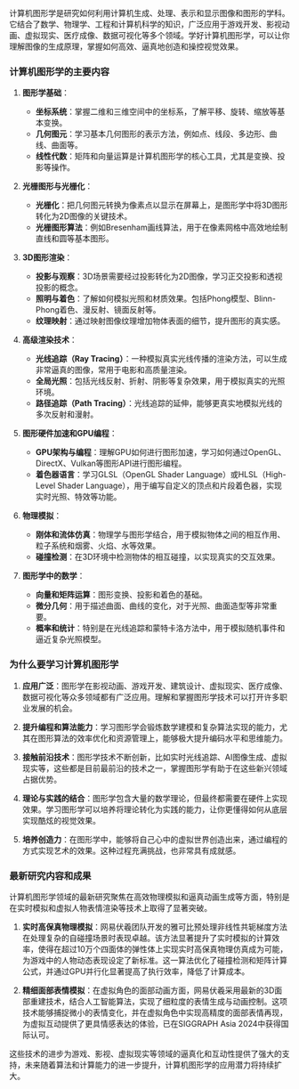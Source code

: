 计算机图形学是研究如何利用计算机生成、处理、表示和显示图像和图形的学科。它结合了数学、物理学、工程和计算机科学的知识，广泛应用于游戏开发、影视动画、虚拟现实、医疗成像、数据可视化等多个领域。学好计算机图形学，可以让你理解图像的生成原理，掌握如何高效、逼真地创造和操控视觉效果。

### 计算机图形学的主要内容

1. **图形学基础**：
   - **坐标系统**：掌握二维和三维空间中的坐标系，了解平移、旋转、缩放等基本变换。
   - **几何图元**：学习基本几何图形的表示方法，例如点、线段、多边形、曲线、曲面等。
   - **线性代数**：矩阵和向量运算是计算机图形学的核心工具，尤其是变换、投影等操作。

2. **光栅图形与光栅化**：
   - **光栅化**：把几何图元转换为像素点以显示在屏幕上，是图形学中将3D图形转化为2D图像的关键技术。
   - **光栅图形算法**：例如Bresenham画线算法，用于在像素网格中高效地绘制直线和圆等基本图形。
   
3. **3D图形渲染**：
   - **投影与观察**：3D场景需要经过投影转化为2D图像，学习正交投影和透视投影的概念。
   - **照明与着色**：了解如何模拟光照和材质效果。包括Phong模型、Blinn-Phong着色、漫反射、镜面反射等。
   - **纹理映射**：通过映射图像纹理增加物体表面的细节，提升图形的真实感。

4. **高级渲染技术**：
   - **光线追踪（Ray Tracing）**：一种模拟真实光线传播的渲染方法，可以生成非常逼真的图像，常用于电影和高质量渲染。
   - **全局光照**：包括光线反射、折射、阴影等复杂效果，用于模拟真实的光照环境。
   - **路径追踪（Path Tracing）**：光线追踪的延伸，能够更真实地模拟光线的多次反射和漫射。
   
5. **图形硬件加速和GPU编程**：
   - **GPU架构与编程**：理解GPU如何进行图形加速，学习如何通过OpenGL、DirectX、Vulkan等图形API进行图形编程。
   - **着色器语言**：学习GLSL（OpenGL Shader Language）或HLSL（High-Level Shader Language），用于编写自定义的顶点和片段着色器，实现实时光照、特效等功能。
   
6. **物理模拟**：
   - **刚体和流体仿真**：物理学与图形学结合，用于模拟物体之间的相互作用、粒子系统和烟雾、火焰、水等效果。
   - **碰撞检测**：在3D环境中检测物体的相互碰撞，以实现真实的交互效果。

7. **图形学中的数学**：
   - **向量和矩阵运算**：图形变换、投影和着色的基础。
   - **微分几何**：用于描述曲面、曲线的变化，对于光照、曲面造型等非常重要。
   - **概率和统计**：特别是在光线追踪和蒙特卡洛方法中，用于模拟随机事件和逼近复杂光照模型。

### 为什么要学习计算机图形学

1. **应用广泛**：图形学在影视动画、游戏开发、建筑设计、虚拟现实、医疗成像、数据可视化等众多领域都有广泛应用。理解和掌握图形学技术可以打开许多职业发展的机会。

2. **提升编程和算法能力**：学习图形学会锻炼数学建模和复杂算法实现的能力，尤其在图形算法的效率优化和资源管理上，能够极大提升编码水平和思维能力。

3. **接触前沿技术**：图形学技术不断创新，比如实时光线追踪、AI图像生成、虚拟现实等，这些都是目前最前沿的技术之一，掌握图形学有助于在这些新兴领域占据优势。

4. **理论与实践的结合**：图形学包含大量的数学理论，但最终都需要在硬件上实现效果。学习图形学可以培养将理论转化为实践的能力，让你更懂得如何从底层实现酷炫的视觉效果。

5. **培养创造力**：在图形学中，能够将自己心中的虚拟世界创造出来，通过编程的方式实现艺术的效果。这种过程充满挑战，也非常具有成就感。


### 最新研究内容和成果

计算机图形学领域的最新研究聚焦在高效物理模拟和逼真动画生成等方面，特别是在实时模拟和虚拟人物表情渲染等技术上取得了显著突破。

1. **实时高保真物理模拟**：网易伏羲团队开发的雅可比预处理非线性共轭梯度方法在处理复杂的自碰撞场景时表现卓越。该方法显著提升了实时模拟的计算效率，使得在超过10万个四面体的弹性体上实现实时高保真物理仿真成为可能，为游戏中的人物动态表现设定了新标准。这一算法优化了碰撞检测和矩阵计算公式，并通过GPU并行化显著提高了执行效率，降低了计算成本。

2. **精细面部表情模拟**：在虚拟角色的面部动画方面，网易伏羲采用最新的3D面部重建技术，结合人工智能算法，实现了细粒度的表情生成与动画控制。这项技术能够捕捉微小的表情变化，并在虚拟角色中实现高精度的面部表情再现，为虚拟互动提供了更具情感表达的体验，已在SIGGRAPH Asia 2024中获得国际认可。

这些技术的进步为游戏、影视、虚拟现实等领域的逼真化和互动性提供了强大的支持，未来随着算法和计算能力的进一步提升，计算机图形学的应用潜力将持续扩大。